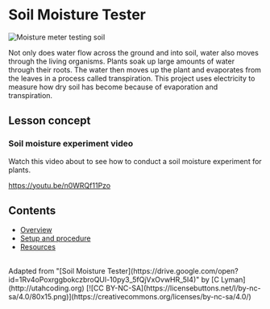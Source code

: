 # Soil Moisture Tester

![Moisture meter testing soil](/static/courses/ucp-science/soil-moisture/moisture-meter-zoom.jpg)

Not only does water flow across the ground and into soil, water also moves through the living organisms. Plants soak up large amounts of water through their roots. The water then moves up the plant and evaporates from the leaves in a process called transpiration. This project uses electricity to measure how dry soil has become because of evaporation and transpiration.

## Lesson concept

### Soil moisture experiment video

Watch this video about to see how to conduct a soil moisture experiment for plants.

https://youtu.be/n0WRQf11Pzo

## Contents

* [Overview](/courses/ucp-science/soil-moisture/overview)
* [Setup and procedure](/courses/ucp-science/soil-moisture/setup-procedure)
* [Resources](/courses/ucp-science/soil-moisture/resources)

<br/>
Adapted from "[Soil Moisture Tester](https://drive.google.com/open?id=1Rv4oPoxrggbokczbroQUl-10py3_5fQjVxOvwHR_5I4)" by [C Lyman](http://utahcoding.org) [![CC BY-NC-SA](https://licensebuttons.net/l/by-nc-sa/4.0/80x15.png)](https://creativecommons.org/licenses/by-nc-sa/4.0/)
